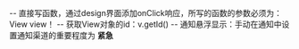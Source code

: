 -- 直接写函数，通过design界面添加onClick响应，所写的函数的参数必须为：View view！
-- 获取View对象的id：v.getId()
-- 通知悬浮显示：手动在通知中设置通知渠道的重要程度为 **紧急**
